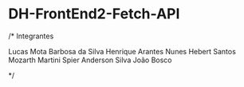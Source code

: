 # DH-FrontEnd2-Fetch-API


/* Integrantes

Lucas Mota Barbosa da Silva
Henrique Arantes Nunes
Hebert Santos
Mozarth Martini Spier
Anderson Silva
João Bosco


*/
